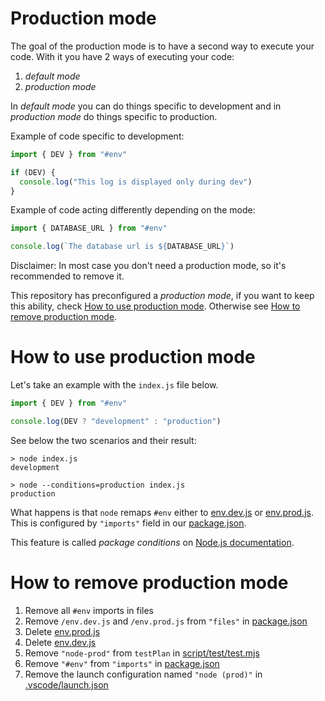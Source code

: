 # Production mode

The goal of the production mode is to have a second way to execute your code. With it you have 2 ways of executing your code:

1. _default mode_
2. _production mode_

In _default mode_ you can do things specific to development and in _production mode_ do things specific to production.

Example of code specific to development:

```js
import { DEV } from "#env"

if (DEV) {
  console.log("This log is displayed only during dev")
}
```

Example of code acting differently depending on the mode:

```js
import { DATABASE_URL } from "#env"

console.log(`The database url is ${DATABASE_URL}`)
```

Disclaimer: In most case you don't need a production mode, so it's recommended to remove it.

This repository has preconfigured a _production mode_, if you want to keep this ability, check [How to use production mode](#how-to-use-production-mode). Otherwise see [How to remove production mode](#how-to-remove-production-mode).

# How to use production mode

Let's take an example with the `index.js` file below.

```js
import { DEV } from "#env"

console.log(DEV ? "development" : "production")
```

See below the two scenarios and their result:

```console
> node index.js
development
```

```console
> node --conditions=production index.js
production
```

What happens is that `node` remaps `#env` either to [env.dev.js](../../env.dev.js) or [env.prod.js](../../env.prod.js). This is configured by `"imports"` field in our [package.json](../../package.json#L34).

This feature is called _package conditions_ on [Node.js documentation](https://nodejs.org/docs/latest-v15.x/api/packages.html#packages_resolving_user_conditions).

# How to remove production mode

1. Remove all `#env` imports in files
2. Remove `/env.dev.js` and `/env.prod.js` from `"files"` in [package.json](../../package.json#L40)
3. Delete [env.prod.js](../../env.prod.js)
4. Delete [env.dev.js](../../env.dev.js)
5. Remove `"node-prod"` from `testPlan` in [script/test/test.mjs](../../script/test/test.mjs#L18)
6. Remove `"#env"` from `"imports"` in [package.json](../../package.json#L34)
7. Remove the launch configuration named `"node (prod)"` in [.vscode/launch.json](../../.vscode/launch.json#L26)
